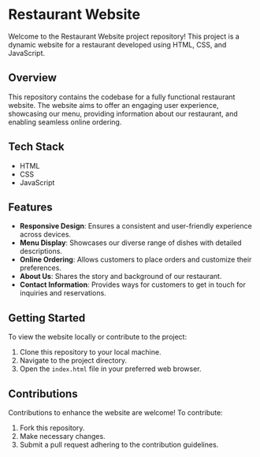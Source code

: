 # Restaurant Website

Welcome to the Restaurant Website project repository! This project is a dynamic website for a restaurant developed using HTML, CSS, and JavaScript.

## Overview

This repository contains the codebase for a fully functional restaurant website. The website aims to offer an engaging user experience, showcasing our menu, providing information about our restaurant, and enabling seamless online ordering.

## Tech Stack

- HTML
- CSS
- JavaScript

## Features

- **Responsive Design**: Ensures a consistent and user-friendly experience across devices.
- **Menu Display**: Showcases our diverse range of dishes with detailed descriptions.
- **Online Ordering**: Allows customers to place orders and customize their preferences.
- **About Us**: Shares the story and background of our restaurant.
- **Contact Information**: Provides ways for customers to get in touch for inquiries and reservations.

## Getting Started

To view the website locally or contribute to the project:

1. Clone this repository to your local machine.
2. Navigate to the project directory.
3. Open the `index.html` file in your preferred web browser.

## Contributions

Contributions to enhance the website are welcome! To contribute:

1. Fork this repository.
2. Make necessary changes.
3. Submit a pull request adhering to the contribution guidelines.
